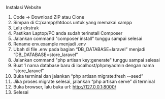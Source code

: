 Instalasi Website

1. Code -> Download ZIP atau Clone
2. Simpan di C:/xampp/htdocs untuk yang memakai xampp 
3. Lalu ekstrak
4. Pastikan Laptop/PC anda sudah terinstall Composer
5. Jalankan command "composer install" tunggu sampai selesai
6. Rename env.example menjadi .env
7. Ubah di file .env pada bagian “DB_DATABASE=laravel” menjadi “DB_DATABASE=store_laravel”
8. Jalankan command "php artisan key:generate" tunggu sampai selesai
9. Buat 1 nama database baru di localhost/phpmyadmin dengan nama “store_laravel”
10. Buka terminal dan jalankan “php artisan migrate:fresh --seed”
11. Jika proses migrate selesai, jalankan “php artisan serve” di terminal
12. Buka browser, lalu buka url: http://127.0.0.1:8000/
13. Selesai
